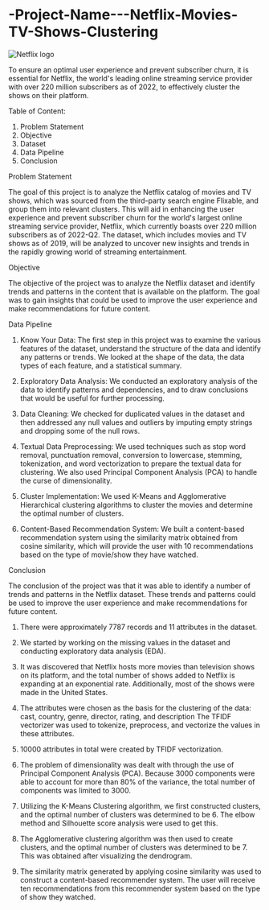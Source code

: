 # -Project-Name---Netflix-Movies-TV-Shows-Clustering

![Netflix logo](https://github.com/VirenderChib/-Project-Name---Netflix-Movies-TV-Shows-Clustering/assets/117941172/91b0ed76-f9ef-4081-b8fe-8b0fcac1695a)




To ensure an optimal user experience and prevent subscriber churn, it is essential for Netflix, the world's leading online streaming service provider with over 220 million subscribers as of 2022, to effectively cluster the shows on their platform.

Table of Content:

1. Problem Statement
2. Objective
3. Dataset
4. Data Pipeline
5. Conclusion

Problem Statement

The goal of this project is to analyze the Netflix catalog of movies and TV shows, which was sourced from the third-party search engine Flixable, and group them into relevant clusters. This will aid in enhancing the user experience and prevent subscriber churn for the world's largest online streaming service provider, Netflix, which currently boasts over 220 million subscribers as of 2022-Q2. The dataset, which includes movies and TV shows as of 2019, will be analyzed to uncover new insights and trends in the rapidly growing world of streaming entertainment.

Objective

The objective of the project was to analyze the Netflix dataset and identify trends and patterns in the content that is available on the platform. The goal was to gain insights that could be used to improve the user experience and make recommendations for future content.

Data Pipeline

1. Know Your Data: The first step in this project was to examine the various features of the dataset, understand the structure of the data and identify any patterns or trends. We looked at the shape of the data, the data types of each feature, and a statistical summary.

2. Exploratory Data Analysis: We conducted an exploratory analysis of the data to identify patterns and dependencies, and to draw conclusions that would be useful for further processing.

3. Data Cleaning: We checked for duplicated values in the dataset and then addressed any null values and outliers by imputing empty strings and dropping some of the null rows.

4. Textual Data Preprocessing: We used techniques such as stop word removal, punctuation removal, conversion to lowercase, stemming, tokenization, and word vectorization to prepare the textual data for clustering. We also used Principal Component Analysis (PCA) to handle the curse of dimensionality.

5. Cluster Implementation: We used K-Means and Agglomerative Hierarchical clustering algorithms to cluster the movies and determine the optimal number of clusters.

6. Content-Based Recommendation System: We built a content-based recommendation system using the similarity matrix obtained from cosine similarity, which will provide the user with 10 recommendations based on the type of movie/show they have watched.

Conclusion

The conclusion of the project was that it was able to identify a number of trends and patterns in the Netflix dataset. These trends and patterns could be used to improve the user experience and make recommendations for future content.

1. There were approximately 7787 records and 11 attributes in the dataset.

2. We started by working on the missing values in the dataset and conducting exploratory data analysis (EDA).

3. It was discovered that Netflix hosts more movies than television shows on its platform, and the total number of shows added to Netflix is expanding at an exponential rate. Additionally, most of the shows were made in the United States.

4. The attributes were chosen as the basis for the clustering of the data: cast, country, genre, director, rating, and description The TFIDF vectorizer was used to tokenize, preprocess, and vectorize the values in these attributes.

5. 10000 attributes in total were created by TFIDF vectorization.

6. The problem of dimensionality was dealt with through the use of Principal Component Analysis (PCA). Because 3000 components were able to account for more than 80% of the variance, the total number of components was limited to 3000.

7. Utilizing the K-Means Clustering algorithm, we first constructed clusters, and the optimal number of clusters was determined to be 6. The elbow method and Silhouette score analysis were used to get this.

8. The Agglomerative clustering algorithm was then used to create clusters, and the optimal number of clusters was determined to be 7. This was obtained after visualizing the dendrogram.

9. The similarity matrix generated by applying cosine similarity was used to construct a content-based recommender system. The user will receive ten recommendations from this recommender system based on the type of show they watched.









